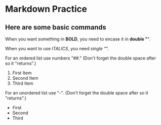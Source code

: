 # Markdown Practice #

## Here are some basic commands ##

When you want something in **BOLD**, you need to encase it in **double "**".

When you want to use *ITALICS*, you need *single "*".

For an ordered list use numbers "##."
(Don't forget the double space after so it "returns".)
1. First Item
2. Second Item
2. Third Item

For an unordered list use "-".
(Don't forget the double space after so it "returns".)
- First
- Second
- Third

